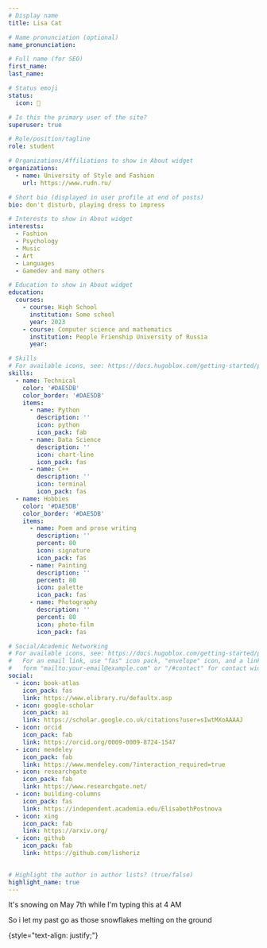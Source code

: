 ```yaml
---
# Display name
title: Lisa Cat

# Name pronunciation (optional)
name_pronunciation:

# Full name (for SEO)
first_name: 
last_name: 

# Status emoji
status: 
  icon: 💋

# Is this the primary user of the site?
superuser: true

# Role/position/tagline
role: student

# Organizations/Affiliations to show in About widget
organizations:
  - name: University of Style and Fashion
    url: https://www.rudn.ru/

# Short bio (displayed in user profile at end of posts)
bio: don't disturb, playing dress to impress

# Interests to show in About widget
interests:
  - Fashion
  - Psychology
  - Music
  - Art
  - Languages
  - Gamedev and many others

# Education to show in About widget
education:
  courses:
    - course: High School
      institution: Some school
      year: 2023
    - course: Computer science and mathematics
      institution: People Frienship University of Russia
      year:

# Skills
# For available icons, see: https://docs.hugoblox.com/getting-started/page-builder/#icons
skills:
  - name: Technical
    color: '#DAE5DB'
    color_border: '#DAE5DB'
    items:
      - name: Python
        description: ''
        icon: python
        icon_pack: fab
      - name: Data Science
        description: ''
        icon: chart-line
        icon_pack: fas
      - name: C++
        description: ''
        icon: terminal
        icon_pack: fas
  - name: Hobbies
    color: '#DAE5DB'
    color_border: '#DAE5DB'
    items:
      - name: Poem and prose writing
        description: ''
        percent: 80
        icon: signature
        icon_pack: fas
      - name: Painting
        description: ''
        percent: 80
        icon: palette
        icon_pack: fas
      - name: Photography
        description: ''
        percent: 80
        icon: photo-film
        icon_pack: fas

# Social/Academic Networking
# For available icons, see: https://docs.hugoblox.com/getting-started/page-builder/#icons
#   For an email link, use "fas" icon pack, "envelope" icon, and a link in the
#   form "mailto:your-email@example.com" or "/#contact" for contact widget.
social:
  - icon: book-atlas
    icon_pack: fas
    link: https://www.elibrary.ru/defaultx.asp
  - icon: google-scholar
    icon_pack: ai
    link: https://scholar.google.co.uk/citations?user=sIwtMXoAAAAJ
  - icon: orcid
    icon_pack: fab
    link: https://orcid.org/0009-0009-8724-1547
  - icon: mendeley
    icon_pack: fab
    link: https://www.mendeley.com/?interaction_required=true
  - icon: researchgate
    icon_pack: fab
    link: https://www.researchgate.net/
  - icon: building-columns
    icon_pack: fas
    link: https://independent.academia.edu/ElisabethPostnova
  - icon: xing
    icon_pack: fab
    link: https://arxiv.org/
  - icon: github
    icon_pack: fab
    link: https://github.com/lisheriz
    

# Highlight the author in author lists? (true/false)
highlight_name: true
---
```


It's snowing on May 7th while I'm typing this at 4 AM

So i let my past go as those snowflakes melting on the ground

{style="text-align: justify;"}
